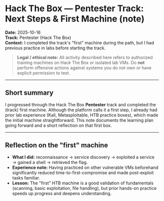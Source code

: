 # Hack The Box — Pentester Track: Next Steps & First Machine (note)  
**Date:** 2025-10-16  
**Track:** Pentester (Hack The Box)  
**Context:** I completed the track's "first" machine during the path, but I had previous practice in labs before starting the track.

> **Legal / ethical note:** All activity described here refers to authorized training machines on Hack The Box or isolated lab VMs. Do **not** perform offensive actions against systems you do not own or have explicit permission to test.

---

## Short summary
I progressed through the Hack The Box **Pentester** track and completed the (track) first machine. Although the platform calls it a first step, I already had prior lab experience (Kali, Metasploitable, HTB practice boxes), which made the initial machine straightforward. This note documents the learning plan going forward and a short reflection on that first box.

---

## Reflection on the "first" machine
- **What I did:** reconnaissance → service discovery → exploited a service → gained a shell → retrieved the flag.  
- **Experience note:** Having practiced on other vulnerable VMs beforehand significantly reduced time-to-first-compromise and made post-exploit tasks familiar.  
- **Lesson:** The "first" HTB machine is a good validation of fundamentals (scanning, basic exploitation, file handling), but prior hands-on practice speeds up progress and deepens understanding.
